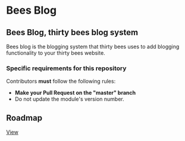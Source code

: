 # Bees Blog

## Bees Blog, thirty bees blog system

Bees blog is the blogging system that thirty bees uses to add blogging functionality to your thirty bees website.

### Specific requirements for this repository

Contributors **must** follow the following rules:

* **Make your Pull Request on the "master" branch**
* Do not update the module's version number.

## Roadmap

[View](https://github.com/thirtybees/beesblog/blob/master/Roadmap.md)
